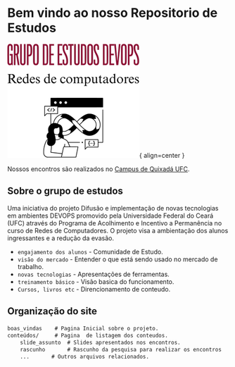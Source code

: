 # Bem vindo ao nosso Repositorio de Estudos

![logo](https://raw.githubusercontent.com/marcelloale/marcelloale.github.io/main/arquivos/img/logo2.png){ align=center }

Nossos encontros são realizados no [Campus de Quixadá UFC](https://www.quixada.ufc.br).

## Sobre o grupo de estudos

Uma iniciativa do projeto Difusão e implementação de novas tecnologias em ambientes DEVOPS promovido pela Universidade Federal do Ceará (UFC) através do Programa de Acolhimento e Incentivo a Permanência no curso de Redes de Computadores.
O projeto visa a ambientação dos alunos ingressantes e a redução da evasão.

* `engajamento dos alunos` - Comunidade de Estudo.
* `visão do mercado` - Entender o que está sendo usado no mercado de trabalho.
* `novas tecnologias` - Apresentações de ferramentas.
* `treinamento básico` - Visão basica do funcionamento.
* `Cursos, livros etc` - Direncionamento de conteudo. 

## Organização do site

    boas_vindas    # Pagina Inicial sobre o projeto.
    conteúdos/     # Pagina  de listagem dos conteudos.
        slide_assunto  # Slides apresentados nos encontros.
        rascunho       # Rascunho da pesquisa para realizar os encontros 
        ...       # Outros arquivos relacionados.

